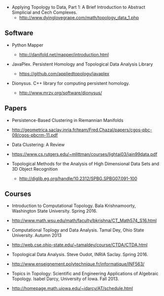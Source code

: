 * Applying Topology to Data, Part 1: A Brief Introduction to Abstract Simplicial and Čech Complexes.
  * http://www.dyinglovegrape.com/math/topology_data_1.php


## Software

* Python Mapper
  * http://danifold.net/mapper/introduction.html

* JavaPlex. Persistent Homology and Topological Data Analysis Library
  * https://github.com/appliedtopology/javaplex
 
* Dionysus. C++ library for computing persistent homology.
  * http://www.mrzv.org/software/dionysus/

## Papers

* Persistence-Based Clustering in Riemannian Manifolds
 * http://geometrica.saclay.inria.fr/team/Fred.Chazal/papers/cgos-pbc-09/cgos-pbcrm-11.pdf
 
* Data Clustering: A Review
 * https://www.cs.rutgers.edu/~mlittman/courses/lightai03/jain99data.pdf

* Topological Methods for the Analysis of High Dimensional Data Sets and 3D Object Recognition
  * http://diglib.eg.org/handle/10.2312/SPBG.SPBG07.091-100

## Courses

* Introduction to Computational Topology. Bala Krishnamoorty, Washington State University. Spring 2016.
 * http://www.math.wsu.edu/math/faculty/bkrishna/CT_Math574_S16.html
 
* Computational Toplogy and Data Analysis. Tamal Dey, Ohio State University. Autumn 2013
 * http://web.cse.ohio-state.edu/~tamaldey/course/CTDA/CTDA.html

* Topological Data Analysis. Steve Oudot, INRIA Saclay. Spring 2016.
 * http://www.enseignement.polytechnique.fr/informatique/INF563/

* Topics in Topology: Scientific and Engineering Applications of Algebraic Topology. Isabel Darcy, University of Iowa. Fall 2013. 
 * http://homepage.math.uiowa.edu/~idarcy/AT/schedule.html 
 
